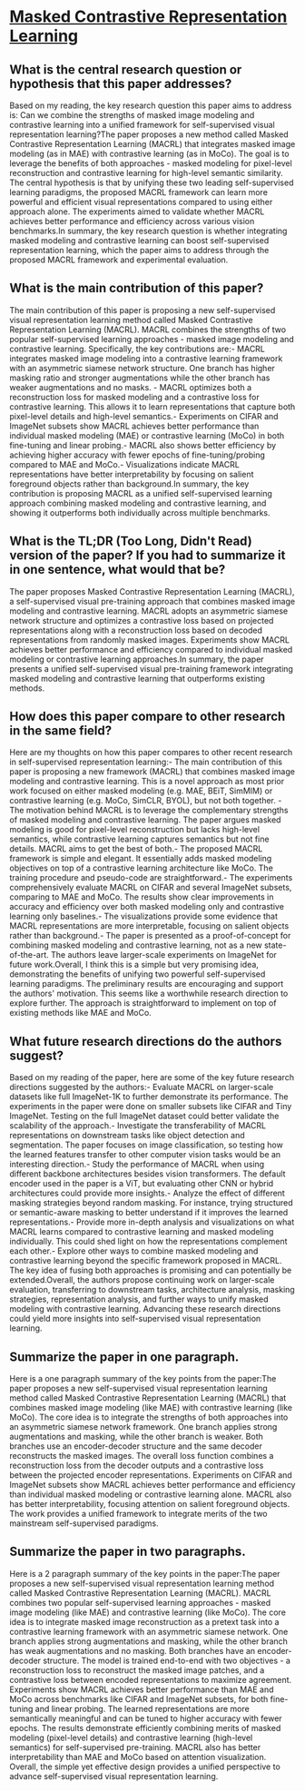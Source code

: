 # [Masked Contrastive Representation Learning](https://arxiv.org/abs/2211.06012)

## What is the central research question or hypothesis that this paper addresses?

Based on my reading, the key research question this paper aims to address is: Can we combine the strengths of masked image modeling and contrastive learning into a unified framework for self-supervised visual representation learning?The paper proposes a new method called Masked Contrastive Representation Learning (MACRL) that integrates masked image modeling (as in MAE) with contrastive learning (as in MoCo). The goal is to leverage the benefits of both approaches - masked modeling for pixel-level reconstruction and contrastive learning for high-level semantic similarity. The central hypothesis is that by unifying these two leading self-supervised learning paradigms, the proposed MACRL framework can learn more powerful and efficient visual representations compared to using either approach alone. The experiments aimed to validate whether MACRL achieves better performance and efficiency across various vision benchmarks.In summary, the key research question is whether integrating masked modeling and contrastive learning can boost self-supervised representation learning, which the paper aims to address through the proposed MACRL framework and experimental evaluation.


## What is the main contribution of this paper?

The main contribution of this paper is proposing a new self-supervised visual representation learning method called Masked Contrastive Representation Learning (MACRL). MACRL combines the strengths of two popular self-supervised learning approaches - masked image modeling and contrastive learning. Specifically, the key contributions are:- MACRL integrates masked image modeling into a contrastive learning framework with an asymmetric siamese network structure. One branch has higher masking ratio and stronger augmentations while the other branch has weaker augmentations and no masks. - MACRL optimizes both a reconstruction loss for masked modeling and a contrastive loss for contrastive learning. This allows it to learn representations that capture both pixel-level details and high-level semantics.- Experiments on CIFAR and ImageNet subsets show MACRL achieves better performance than individual masked modeling (MAE) or contrastive learning (MoCo) in both fine-tuning and linear probing.- MACRL also shows better efficiency by achieving higher accuracy with fewer epochs of fine-tuning/probing compared to MAE and MoCo.- Visualizations indicate MACRL representations have better interpretability by focusing on salient foreground objects rather than background.In summary, the key contribution is proposing MACRL as a unified self-supervised learning approach combining masked modeling and contrastive learning, and showing it outperforms both individually across multiple benchmarks.


## What is the TL;DR (Too Long, Didn't Read) version of the paper? If you had to summarize it in one sentence, what would that be?

The paper proposes Masked Contrastive Representation Learning (MACRL), a self-supervised visual pre-training approach that combines masked image modeling and contrastive learning. MACRL adopts an asymmetric siamese network structure and optimizes a contrastive loss based on projected representations along with a reconstruction loss based on decoded representations from randomly masked images. Experiments show MACRL achieves better performance and efficiency compared to individual masked modeling or contrastive learning approaches.In summary, the paper presents a unified self-supervised visual pre-training framework integrating masked modeling and contrastive learning that outperforms existing methods.


## How does this paper compare to other research in the same field?

Here are my thoughts on how this paper compares to other recent research in self-supervised representation learning:- The main contribution of this paper is proposing a new framework (MACRL) that combines masked image modeling and contrastive learning. This is a novel approach as most prior work focused on either masked modeling (e.g. MAE, BEiT, SimMIM) or contrastive learning (e.g. MoCo, SimCLR, BYOL), but not both together. - The motivation behind MACRL is to leverage the complementary strengths of masked modeling and contrastive learning. The paper argues masked modeling is good for pixel-level reconstruction but lacks high-level semantics, while contrastive learning captures semantics but not fine details. MACRL aims to get the best of both.- The proposed MACRL framework is simple and elegant. It essentially adds masked modeling objectives on top of a contrastive learning architecture like MoCo. The training procedure and pseudo-code are straightforward.- The experiments comprehensively evaluate MACRL on CIFAR and several ImageNet subsets, comparing to MAE and MoCo. The results show clear improvements in accuracy and efficiency over both masked modeling only and contrastive learning only baselines.- The visualizations provide some evidence that MACRL representations are more interpretable, focusing on salient objects rather than background.- The paper is presented as a proof-of-concept for combining masked modeling and contrastive learning, not as a new state-of-the-art. The authors leave larger-scale experiments on ImageNet for future work.Overall, I think this is a simple but very promising idea, demonstrating the benefits of unifying two powerful self-supervised learning paradigms. The preliminary results are encouraging and support the authors' motivation. This seems like a worthwhile research direction to explore further. The approach is straightforward to implement on top of existing methods like MAE and MoCo.


## What future research directions do the authors suggest?

Based on my reading of the paper, here are some of the key future research directions suggested by the authors:- Evaluate MACRL on larger-scale datasets like full ImageNet-1K to further demonstrate its performance. The experiments in the paper were done on smaller subsets like CIFAR and Tiny ImageNet. Testing on the full ImageNet dataset could better validate the scalability of the approach.- Investigate the transferability of MACRL representations on downstream tasks like object detection and segmentation. The paper focuses on image classification, so testing how the learned features transfer to other computer vision tasks would be an interesting direction.- Study the performance of MACRL when using different backbone architectures besides vision transformers. The default encoder used in the paper is a ViT, but evaluating other CNN or hybrid architectures could provide more insights.- Analyze the effect of different masking strategies beyond random masking. For instance, trying structured or semantic-aware masking to better understand if it improves the learned representations.- Provide more in-depth analysis and visualizations on what MACRL learns compared to contrastive learning and masked modeling individually. This could shed light on how the representations complement each other.- Explore other ways to combine masked modeling and contrastive learning beyond the specific framework proposed in MACRL. The key idea of fusing both approaches is promising and can potentially be extended.Overall, the authors propose continuing work on larger-scale evaluation, transferring to downstream tasks, architecture analysis, masking strategies, representation analysis, and further ways to unify masked modeling with contrastive learning. Advancing these research directions could yield more insights into self-supervised visual representation learning.


## Summarize the paper in one paragraph.

Here is a one paragraph summary of the key points from the paper:The paper proposes a new self-supervised visual representation learning method called Masked Contrastive Representation Learning (MACRL) that combines masked image modeling (like MAE) with contrastive learning (like MoCo). The core idea is to integrate the strengths of both approaches into an asymmetric siamese network framework. One branch applies strong augmentations and masking, while the other branch is weaker. Both branches use an encoder-decoder structure and the same decoder reconstructs the masked images. The overall loss function combines a reconstruction loss from the decoder outputs and a contrastive loss between the projected encoder representations. Experiments on CIFAR and ImageNet subsets show MACRL achieves better performance and efficiency than individual masked modeling or contrastive learning alone. MACRL also has better interpretability, focusing attention on salient foreground objects. The work provides a unified framework to integrate merits of the two mainstream self-supervised paradigms.


## Summarize the paper in two paragraphs.

Here is a 2 paragraph summary of the key points in the paper:The paper proposes a new self-supervised visual representation learning method called Masked Contrastive Representation Learning (MACRL). MACRL combines two popular self-supervised learning approaches - masked image modeling (like MAE) and contrastive learning (like MoCo). The core idea is to integrate masked image reconstruction as a pretext task into a contrastive learning framework with an asymmetric siamese network. One branch applies strong augmentations and masking, while the other branch has weak augmentations and no masking. Both branches have an encoder-decoder structure. The model is trained end-to-end with two objectives - a reconstruction loss to reconstruct the masked image patches, and a contrastive loss between encoded representations to maximize agreement. Experiments show MACRL achieves better performance than MAE and MoCo across benchmarks like CIFAR and ImageNet subsets, for both fine-tuning and linear probing. The learned representations are more semantically meaningful and can be tuned to higher accuracy with fewer epochs. The results demonstrate efficiently combining merits of masked modeling (pixel-level details) and contrastive learning (high-level semantics) for self-supervised pre-training. MACRL also has better interpretability than MAE and MoCo based on attention visualization. Overall, the simple yet effective design provides a unified perspective to advance self-supervised visual representation learning.
